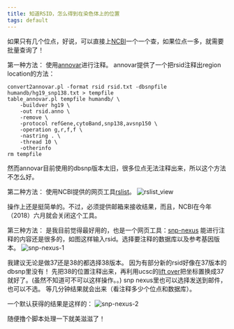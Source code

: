 ```yaml
---
title: 知道RSID，怎么得到在染色体上的位置
tags: default
---
```


如果只有几个位点，好说，可以直接上[NCBI](https://www.ncbi.nlm.nih.gov/snp/)一个一个查，如果位点一多，就需要批量查询了！


第一种方法：
使用[annovar](http://annovar.openbioinformatics.org/en/latest/)进行注释。
annovar提供了一个把rsid注释出region location的方法：
```
convert2annovar.pl -format rsid rsid.txt -dbsnpfile humandb/hg19_snp138.txt > tempfile
table_annovar.pl tempfile humandb/ \
	-buildver hg19 \
	-out rsid.anno \
	-remove \
	-protocol refGene,cytoBand,snp138,avsnp150 \
	-operation g,r,f,f \
	-nastring . \
	-thread 10 \
	-otherinfo
rm tempfile
```
然而annovar目前使用的dbsnp版本太旧，很多位点无法注释出来，所以这个方法不怎么好。

第二种方法：
使用NCBI提供的网页工具[rslist](https://www.ncbi.nlm.nih.gov/projects/SNP/dbSNP.cgi?list=rslist)。
![rslist_view](https://raw.githubusercontent.com/pzweuj/pzweuj.github.io/refs/heads/master/downloads/images/rslist.PNG)


操作上还是挺简单的。不过，必须提供邮箱来接收结果，而且，NCBI在今年（2018）六月就会关闭这个工具。


第三种方法：
是我目前觉得最好用的，也是一个网页工具：[snp-nexus](http://www.snp-nexus.org)
能进行注释的内容还是很多的，如图这样输入rsid。选择要注释的数据库以及参考基因版本。
![snp-nexus-1](https://raw.githubusercontent.com/pzweuj/pzweuj.github.io/refs/heads/master/downloads/images/snp-nexus-1.PNG)

我建议无论是做37还是38的都选择38版本。
因为有部分新的rsid好像在37版本的dbsnp里没有！
先把38的位置注释出来，再利用ucsc的[lift over](https://genome.ucsc.edu/cgi-bin/hgLiftOver)把坐标置换成37就好了。(虽然不知道可不可以这样操作。。)
snp nexus里也可以选择发送到邮件，也可以不选。
等几分钟结果就会出来（看注释多少个位点和数据库）。

一个默认获得的结果是这样的：
![snp-nexus-2](https://raw.githubusercontent.com/pzweuj/pzweuj.github.io/refs/heads/master/downloads/images/snp-nexus-2.PNG)

随便撸个脚本处理一下就美滋滋了！



[T_T]:我需要个女朋友